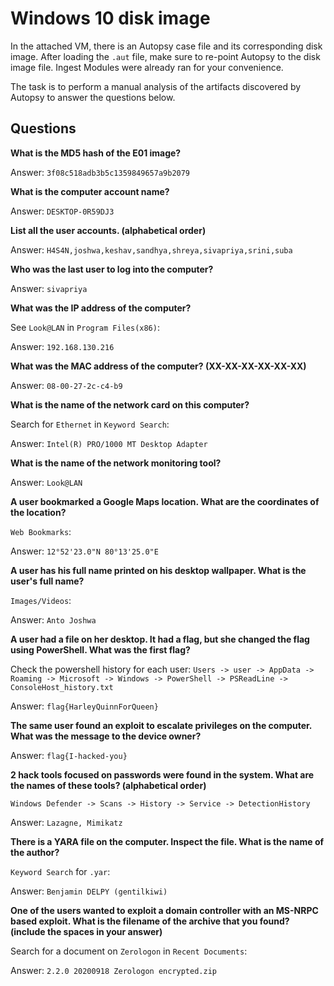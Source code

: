 # Windows 10 disk image

In the attached VM, there is an Autopsy case file and its corresponding disk image. After loading the `.aut` file, 
make sure to re-point Autopsy to the disk image file. Ingest Modules were already ran for your convenience.

The task is to perform a manual analysis of the artifacts discovered by Autopsy to answer the questions below.

## Questions

**What is the MD5 hash of the E01 image?**

Answer: `3f08c518adb3b5c1359849657a9b2079`

**What is the computer account name?**

Answer: `DESKTOP-0R59DJ3`

**List all the user accounts. (alphabetical order)**

Answer: `H4S4N,joshwa,keshav,sandhya,shreya,sivapriya,srini,suba`

**Who was the last user to log into the computer?**

Answer: `sivapriya`

**What was the IP address of the computer?**

See `Look@LAN` in `Program Files(x86)`:

Answer: `192.168.130.216`

**What was the MAC address of the computer? (XX-XX-XX-XX-XX-XX)**

Answer: `08-00-27-2c-c4-b9`

**What is the name of the network card on this computer?**

Search for `Ethernet` in `Keyword Search`:

Answer: `Intel(R) PRO/1000 MT Desktop Adapter`

**What is the name of the network monitoring tool?**

Answer: `Look@LAN`

**A user bookmarked a Google Maps location. What are the coordinates of the location?**

`Web Bookmarks`:

Answer: `12°52'23.0"N 80°13'25.0"E`

**A user has his full name printed on his desktop wallpaper. What is the user's full name?**

`Images/Videos`:

Answer: `Anto Joshwa`

**A user had a file on her desktop. It had a flag, but she changed the flag using PowerShell. What was the first flag?**

Check the powershell history for each user: `Users -> user -> AppData -> Roaming -> Microsoft -> Windows -> PowerShell -> PSReadLine -> ConsoleHost_history.txt`

Answer: `flag{HarleyQuinnForQueen}`

**The same user found an exploit to escalate privileges on the computer. What was the message to the device owner?**

Answer: `flag{I-hacked-you}`

**2 hack tools focused on passwords were found in the system. What are the names of these tools? (alphabetical order)**

`Windows Defender -> Scans -> History -> Service -> DetectionHistory`

Answer: `Lazagne, Mimikatz`

**There is a YARA file on the computer. Inspect the file. What is the name of the author?**

`Keyword Search` for `.yar`:

Answer: `Benjamin DELPY (gentilkiwi)`

**One of the users wanted to exploit a domain controller with an MS-NRPC based exploit. What is the filename of the archive that you found? (include the spaces in your answer)**

Search for a document on `Zerologon` in `Recent Documents`:

Answer: `2.2.0 20200918 Zerologon encrypted.zip`
